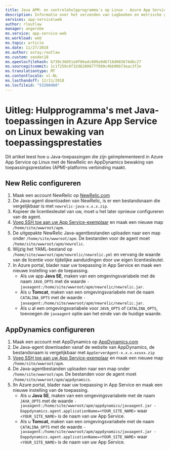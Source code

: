 ```yaml
---
title: Java APM- en controlehulpprogramma's op Linux - Azure App Service configureren
description: Informatie over het verzenden van Logboeken en metrische gegevens voor uw Java-toepassingen die worden uitgevoerd op App Service Linux NewRelic en de App Dynamics APM-providers
services: app-service\web
author: rloutlaw
manager: angerobe
ms.service: app-service-web
ms.workload: web
ms.topic: article
ms.date: 11/27/2018
ms.author: astay;routlaw
ms.custom: seodec18
ms.openlocfilehash: b730c30d51a9f86adc889a9d6718d003674dbc27
ms.sourcegitcommit: 1c1f258c6f32d6280677f899c4bb90b73eac3f2e
ms.translationtype: MT
ms.contentlocale: nl-NL
ms.lasthandoff: 12/11/2018
ms.locfileid: "53260460"
---
```

# <a name="how-to-application-performance-monitoring-tools-with-java-apps-on-azure-app-service-on-linux"></a>Uitleg: Hulpprogramma's met Java-toepassingen in Azure App Service on Linux bewaking van toepassingsprestaties

Dit artikel leest hoe u Java-toepassingen die zijn geïmplementeerd in Azure App Service op Linux met de NewRelic en AppDynamics bewaking van toepassingsprestaties (APM)-platforms verbinding maakt.

## <a name="configure-new-relic"></a>New Relic configureren
1. Maak een account NewRelic op [NewRelic.com](https://newrelic.com/signup)
2. De Java-agent downloaden van NewRelic, is er een bestandsnaam die vergelijkbaar is met `newrelic-java-x.x.x.zip`.
3. Kopieer de licentiesleutel van uw, moet u het later opnieuw configureren van de agent.
4. [Voeg SSH toe aan uw App Service-exemplaar](/azure/app-service/containers/app-service-linux-ssh-support) en maak een nieuwe map `/home/site/wwwroot/apm`. 
5. De uitgepakte NewRelic Java-agentbestanden uploaden naar een map onder `/home/site/wwwroot/apm`. De bestanden voor de agent moet `/home/site/wwwroot/apm/newrelic`.
6. Wijzig het YAML-bestand op `/home/site/wwwroot/apm/newrelic/newrelic.yml` en vervang de waarde van de licentie voor tijdelijke aanduidingen door uw eigen licentiesleutel.
7. In Azure portal, blader naar uw toepassing in App Service en maak een nieuwe instelling van de toepassing.
    - Als uw app **Java SE**, maken van een omgevingsvariabele met de naam `JAVA_OPTS` met de waarde `-javaagent:/home/site/wwwroot/apm/newrelic/newrelic.jar`.
    - Als u **Tomcat**, maken van een omgevingsvariabele met de naam `CATALINA_OPTS` met de waarde `-javaagent:/home/site/wwwroot/apm/newrelic/newrelic.jar`.
    - Als u al een omgevingsvariabele voor `JAVA_OPTS` of `CATALINA_OPTS`, toevoegen de `javaagent` optie aan het einde van de huidige waarde.

## <a name="configure-appdynamics"></a>AppDynamics configureren
1. Maak een account met AppDynamics op [AppDynamics.com](https://www.appdynamics.com/community/register/)
1. De Java-agent downloaden vanaf de website van AppDynamics, de bestandsnaam is vergelijkbaar met `AppServerAgent-x.x.x.xxxxx.zip`
1. [Voeg SSH toe aan uw App Service-exemplaar](/azure/app-service/containers/app-service-linux-ssh-support) en maak een nieuwe map `/home/site/wwwroot/apm`. 
1. De Java-agentbestanden uploaden naar een map onder `/home/site/wwwroot/apm`. De bestanden voor de agent moet `/home/site/wwwroot/apm/appdynamics`.
1. IIn Azure portal, blader naar uw toepassing in App Service en maak een nieuwe instelling van de toepassing.
    - Als u **Java SE**, maken van een omgevingsvariabele met de naam `JAVA_OPTS` met de waarde `-javaagent:/home/site/wwwroot/apm/appdynamics/javaagent.jar -Dappdynamics.agent.applicationName=<YOUR_SITE_NAME>` waar `<YOUR_SITE_NAME>` is de naam van uw App Service.
    - Als u **Tomcat**, maken van een omgevingsvariabele met de naam `CATALINA_OPTS` met de waarde `-javaagent:/home/site/wwwroot/apm/appdynamics/javaagent.jar -Dappdynamics.agent.applicationName=<YOUR_SITE_NAME>` waar `<YOUR_SITE_NAME>` is de naam van uw App Service.
